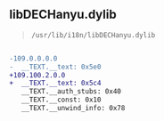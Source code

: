 ## libDECHanyu.dylib

> `/usr/lib/i18n/libDECHanyu.dylib`

```diff

-109.0.0.0.0
-  __TEXT.__text: 0x5e0
+109.100.2.0.0
+  __TEXT.__text: 0x5c4
   __TEXT.__auth_stubs: 0x40
   __TEXT.__const: 0x10
   __TEXT.__unwind_info: 0x78

```
